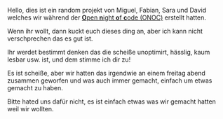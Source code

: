 Hello, dies ist ein random projekt von Miguel, Fabian, Sara und David welches wir während der [**O**pen **n**ight **o**f **c**ode (ONOC)](https://onoc.eu/) erstellt hatten.

Wenn ihr wollt, dann kuckt euch dieses ding an, aber ich kann nicht verschprechen das es gut ist.

Ihr werdet bestimmt denken das die scheiße unoptimirt, hässlig, kaum lesbar usw. ist, und dem stimme ich dir zu!

Es ist scheiße, aber wir hatten das irgendwie an einem freitag abend zusammen geworfen und was auch immer gemacht, einfach um etwas gemacht zu haben.

Bitte hated uns dafür nicht, es ist einfach etwas was wir gemacht hatten weil wir wollten.